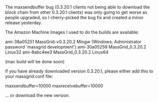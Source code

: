 The maxsendbuffer bug (0.3.20.1 clients not being able to download the block chain from other 0.3.20.1 clients) was only going to get
worse as people upgraded, so I cherry-picked the bug fix and created a minor release yesterday.

The Amazon Machine Images I used to do the builds are available:

  ami-38a05251   MassGrid-v0.3.20.2 Mingw    (Windows; Administrator password 'massgrid development')
  ami-30a05259   MassGrid_0.3.20.2 Linux32
  ami-8abc4ee3   MassGrid_0.3.20.2 Linux64

(mac build will be done soon)

If you have already downloaded version 0.3.20.1, please either add this to your massgrid.conf file:

  maxsendbuffer=10000
  maxreceivebuffer=10000

... or download the new version.

